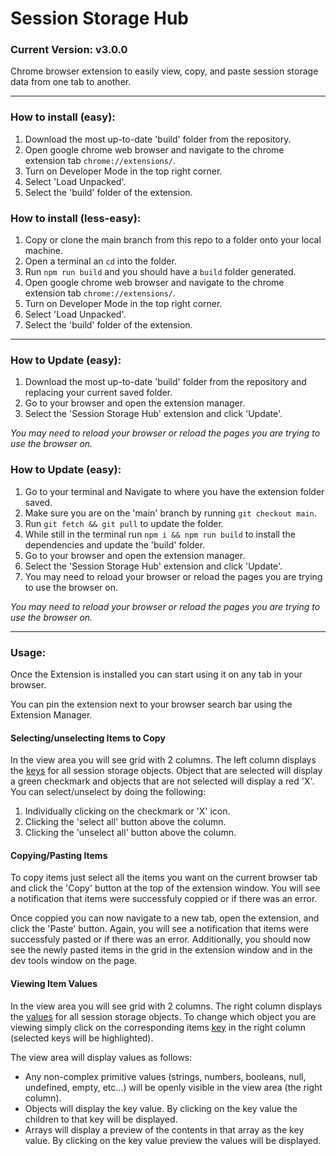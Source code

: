 # Session Storage Hub

### Current Version: v3.0.0

Chrome browser extension to easily view, copy, and paste session storage data
from one tab to another.

---

### How to install (easy):

1. Download the most up-to-date 'build' folder from the repository.
2. Open google chrome web browser and navigate to the chrome extension tab
   `chrome://extensions/`.
3. Turn on Developer Mode in the top right corner.
4. Select 'Load Unpacked'.
5. Select the 'build' folder of the extension.

### How to install (less-easy):

1. Copy or clone the main branch from this repo to a folder onto your local
   machine.
2. Open a terminal an `cd` into the folder.
3. Run `npm run build` and you should have a `build` folder generated.
4. Open google chrome web browser and navigate to the chrome extension tab
   `chrome://extensions/`.
5. Turn on Developer Mode in the top right corner.
6. Select 'Load Unpacked'.
7. Select the 'build' folder of the extension.

---

### How to Update (easy):

1. Download the most up-to-date 'build' folder from the repository and replacing
   your current saved folder.
2. Go to your browser and open the extension manager.
3. Select the 'Session Storage Hub' extension and click 'Update'.

_You may need to reload your browser or reload the pages you are trying to use
the browser on._

### How to Update (easy):

1. Go to your terminal and Navigate to where you have the extension folder
   saved.
2. Make sure you are on the 'main' branch by running `git checkout main`.
3. Run `git fetch && git pull` to update the folder.
4. While still in the terminal run `npm i && npm run build` to install the
   dependencies and update the 'build' folder.
5. Go to your browser and open the extension manager.
6. Select the 'Session Storage Hub' extension and click 'Update'.
7. You may need to reload your browser or reload the pages you are trying to use
   the browser on.

_You may need to reload your browser or reload the pages you are trying to use
the browser on._

---

### Usage:

Once the Extension is installed you can start using it on any tab in your
browser.

You can pin the extension next to your browser search bar using the Extension
Manager.

#### Selecting/unselecting Items to Copy

In the view area you will see grid with 2 columns. The left column displays the
<u>keys</u> for all session storage objects. Object that are selected will
display a green checkmark and objects that are not selected will display a red
'X'. You can select/unselect by doing the following:

1. Individually clicking on the checkmark or 'X' icon.
2. Clicking the 'select all' button above the column.
3. Clicking the 'unselect all' button above the column.

#### Copying/Pasting Items

To copy items just select all the items you want on the current browser tab and
click the 'Copy' button at the top of the extension window. You will see a
notification that items were successfuly coppied or if there was an error.

Once coppied you can now navigate to a new tab, open the extension, and click
the 'Paste' button. Again, you will see a notification that items were
successfuly pasted or if there was an error. Additionally, you should now see
the newly pasted items in the grid in the extension window and in the dev tools
window on the page.

#### Viewing Item Values

In the view area you will see grid with 2 columns. The right column displays the
<u>values</u> for all session storage objects. To change which object you are
viewing simply click on the corresponding items <u>key</u> in the right column
(selected keys will be highlighted).

The view area will display values as follows:

-   Any non-complex primitive values (strings, numbers, booleans, null,
    undefined, empty, etc...) will be openly visible in the view area (the right
    column).
-   Objects will display the key value. By clicking on the key value the
    children to that key will be displayed.
-   Arrays will display a preview of the contents in that array as the key
    value. By clicking on the key value preview the values will be displayed.
